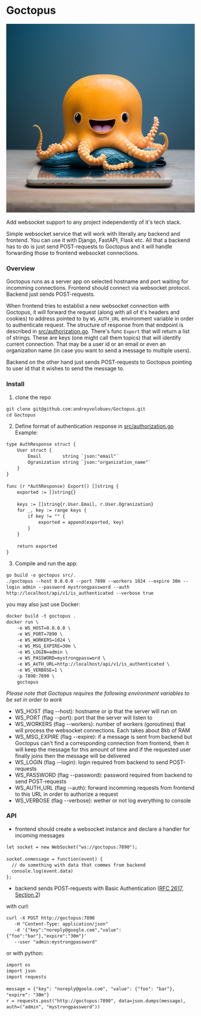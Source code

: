 # Goctopus

![Goctopus logo](logo.png)

Add websocket support to any project independently of it's tech stack.

Simple websocket service that will work with literally any backend and frontend. You can use it with Django, FastAPI, Flask etc. All that a backend has to do is just send POST-requests to Goctopus and it will handle forwarding those to frontend websocket connections.


### Overview

Goctopus runs as a server app on selected hostname and port waiting for incomming connections. Frontend should connect via websocket protocol. Backend just sends POST-requests.

When frontend tries to establist a new websocket connection with Goctopus, it will forward the request (along with all of it's headers and cookies) to address pointed to by `WS_AUTH_URL` environment variable in order to authenticate request. The structure of response from that endpoint is described in [src/authorization.go](https://github.com/andreyvolobuev/goctopus/blob/master/src/authorization.go). There's func `Export` that will return a list of strings. These are keys (one might call them topics) that will identify current connection. That may be a user id or an email or even an organization name (in case you want to send a message to multiple users).

Backend on the other hand just sends POST-requests to Goctopus pointing to user id that it wishes to send the message to.


### Install

1. clone the repo
```
git clone git@github.com:andreyvolobuev/Goctopus.git
cd Goctopus
```

2. Define format of authentication response in [src/authorization.go](https://github.com/andreyvolobuev/goctopus/blob/master/src/authorization.go)
Example:
```
type AuthResponse struct {
	User struct {
		Email        string `json:"email"`
		Ogranization string `json:"organization_name"`
	}
}

func (r *AuthResponse) Export() []string {
	exported := []string{}

	keys := []string{r.User.Email, r.User.Ogranization}
	for _, key := range keys {
		if key != "" {
			exported = append(exported, key)
		}
	}

	return exported
}
```

3. Compile and run the app:
```
go build -o goctopus src/.
./goctopus --host 0.0.0.0 --port 7890 --workers 1024 --expire 30m --login admin --password mystrongpassword --auth http://localhost/api/v1/is_authenticated --verbose true
```

you may also just use Docker:
```
docker build -t goctopus .
docker run \
    -e WS_HOST=0.0.0.0 \
    -e WS_PORT=7890 \
    -e WS_WORKERS=1024 \
    -e WS_MSG_EXPIRE=30m \
    -e WS_LOGIN=admin \
    -e WS_PASSWORD=mystrongpassword \
    -e WS_AUTH_URL=http://localhost/api/v1/is_authenticated \
    -e WS_VERBOSE=1 \
    -p 7890:7890 \
    goctopus
```

*Please note that Goctopus requires the following environment variables to be set in order to work*
- WS_HOST (flag --host): hostname or ip that the server will run on
- WS_PORT (flag --port): port that the server will listen to
- WS_WORKERS (flag --workers): number of workers (goroutines) that will process the websocket connections. Each takes about 8kb of RAM
- WS_MSG_EXPIRE (flag --expire): if a message is sent from backend but Goctopus can't find a corresponding connection from frontend, then it will keep the message for this amount of time and if the requested user finally joins then the message will be delivered
- WS_LOGIN (flag --login): login required from backend to send POST-requests
- WS_PASSWORD (flag --password): password required from backend to send POST-requests
- WS_AUTH_URL (flag --auth): forward incomming requests from frontend to this URL in order to authorize a request
- WS_VERBOSE (flag --verbose): wether or not log everything to console


### API

- frontend should create a websocket instance and declare a handler for incoming messages
```
let socket = new WebSocket("ws://goctopus:7890");

socket.onmessage = function(event) {
  // do something with data that commes from backend
  console.log(event.data)
};
```


- backend sends POST-requests with Basic Authentication ([RFC 2617, Section 2](https://www.rfc-editor.org/rfc/rfc2617.html#section-2))

with curl:
```
curl -X POST http://goctopus:7890
   -H "Content-Type: application/json" 
   -d '{"key":"noreply@google.com","value":{"foo":"bar"},"expire":"30m"}'
   --user "admin:mystrongpassword"
```


or with python:
```
import os
import json
import requests

message = {"key": "noreply@goole.com", "value": {"foo": "bar"}, "expire": "30m"}
r = requests.post("http://goctopus:7890", data=json.dumps(message), auth=("admin", "mystrongpassword"))
```
